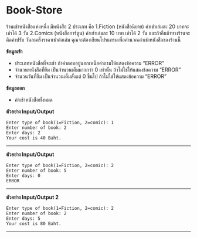 # Book-Store
ร้านเช่าหนังสือแห่งหนึ่ง มีหนังสือ 2 ประเภท คือ 
1.Fiction (หนังสือนิยาย) ค่าเช่าเล่มละ 20 บาทจะเช่าได้ 3 วัน 
2.Comics (หนังสือการ์ตูน) ค่าเช่าเล่มละ  10 บาท เช่าได้ 2 วัน 
และถ้าคืนช้าทางร้านจะคิดค่าปรับ วันละครึ่งราคาเช่าต่อเล่ม คุณจะต้องเขียนโปรแกรมเพื่อคำนวณค่าเช่าหนังสือของร้านนี้

**ข้อมูลเข้า**
* ประเภทหนังสือที่จะเช่า ถ้าคำตอบอยู่นอกเหนือคำถามให้แสดงข้อความ “ERROR” 
* จำนวนหนังสือที่ยืม เป็นจำนวนเต็มมากกว่า 0 เท่านั้น ถ้าไม่ใช่ให้แสดงข้อความ “ERROR” 
* จำนวนวันที่ยืม เป็นจำนวนเต็มตั้งแต่ 0 ขึ้นไป ถ้าไม่ใช่ให้แสดงข้อความ “ERROR”

**ข้อมูลออก**
* ค่าเช่าหนังสือทั้งหมด

**ตัวอย่าง Input/Output**

    Enter type of book(1=Fiction, 2=comic): 1
    Enter number of book: 2
    Enter days: 2
    Your cost is 40 Baht.
---
**ตัวอย่าง Input/Output**

    Enter type of book(1=Fiction, 2=comic): 2
    Enter number of book: 5
    Enter days: 0
    ERROR
---
**ตัวอย่าง Input/Output 2**

    Enter type of book(1=Fiction, 2=comic): 2
    Enter number of book: 2
    Enter days: 5
    Your cost is 80 Baht.
---